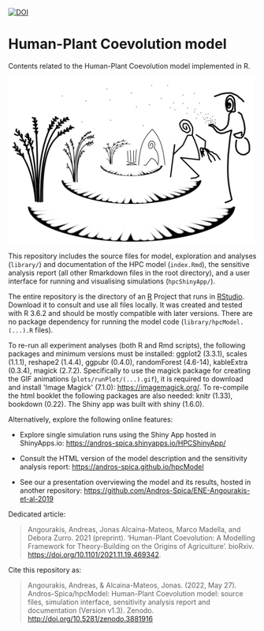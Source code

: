 [![DOI](https://zenodo.org/badge/181035810.svg)](https://zenodo.org/badge/latestdoi/181035810)

# Human-Plant Coevolution model 

Contents related to the Human-Plant Coevolution model implemented in R. 

<img src="images/hpcModel-logo_v3.png" alt="Human-Plant Coevolution model logo" width="500"/>

This repository includes the source files for model, exploration and analyses (`library/`) and documentation of the HPC model (`index.Rmd`), the sensitive analysis report (all other Rmarkdown files in the root directory), and a user interface for running and visualising simulations (`hpcShinyApp/`). 

The entire repository is the directory of an [R](https://www.r-project.org/) Project that runs in [RStudio](https://www.rstudio.com/). Download it to consult and use all files locally. It was created and tested with R 3.6.2 and should be mostly compatible with later versions. There are no package dependency for running the model code (`library/hpcModel.(...).R` files).

To re-run all experiment analyses (both R and Rmd scripts), the following packages and minimum versions must be installed: ggplot2 (3.3.1), scales (1.1.1), reshape2 (1.4.4), ggpubr (0.4.0), randomForest (4.6-14), kableExtra (0.3.4), magick (2.7.2). Specifically to use the magick package for creating the GIF animations (`plots/runPlot/(...).gif`), it is required to download and install 'Image Magick' (7.1.0): https://imagemagick.org/. To re-compile the html booklet the following packages are also needed: knitr (1.33), bookdown (0.22). The Shiny app was built with shiny (1.6.0).

Alternatively, explore the following online features:

- Explore single simulation runs using the Shiny App hosted in ShinyApps.io: https://andros-spica.shinyapps.io/HPCShinyApp/

- Consult the HTML version of the model description and the sensitivity analysis report: https://andros-spica.github.io/hpcModel

- See our a presentation overviewing the model and its results, hosted in another repository: https://github.com/Andros-Spica/ENE-Angourakis-et-al-2019

Dedicated article: 
>Angourakis, Andreas, Jonas Alcaina-Mateos, Marco Madella, and Debora Zurro. 2021 (preprint). ‘Human-Plant Coevolution: A Modelling Framework for Theory-Building on the Origins of Agriculture’. bioRxiv. https://doi.org/10.1101/2021.11.19.469342.

Cite this repository as:

>Angourakis, Andreas, & Alcaina-Mateos, Jonas. (2022, May 27). Andros-Spica/hpcModel: Human-Plant Coevolution model: source files, simulation interface, sensitivity analysis report and documentation (Version v1.3). Zenodo. http://doi.org/10.5281/zenodo.3881916
